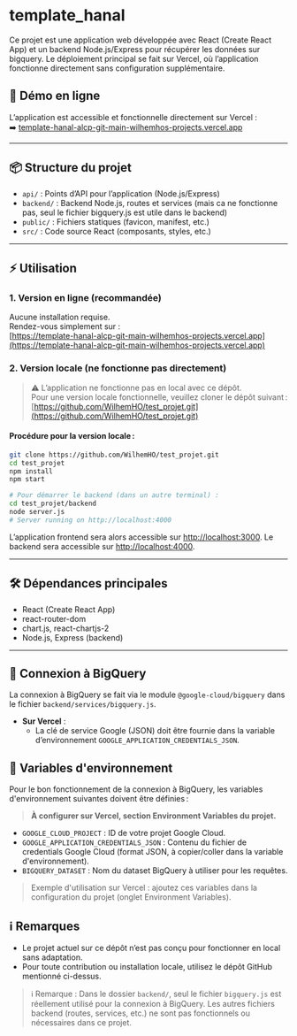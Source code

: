 # template_hanal

Ce projet est une application web développée avec React (Create React App) et un backend Node.js/Express pour récupérer les données sur bigquery.
Le déploiement principal se fait sur Vercel, où l’application fonctionne directement sans configuration supplémentaire.

## 🚀 Démo en ligne

L’application est accessible et fonctionnelle directement sur Vercel :  
➡️ [template-hanal-alcp-git-main-wilhemhos-projects.vercel.app](https://template-hanal-alcp-git-main-wilhemhos-projects.vercel.app)

---

## 📦 Structure du projet

- `api/` : Points d’API pour l’application (Node.js/Express)
- `backend/` : Backend Node.js, routes et services (mais ca ne fonctionne pas, seul le fichier bigquery.js est utile dans le backend)
- `public/` : Fichiers statiques (favicon, manifest, etc.)
- `src/` : Code source React (composants, styles, etc.)

---

## ⚡️ Utilisation

### 1. Version en ligne (recommandée)

Aucune installation requise.  
Rendez-vous simplement sur :  
[https://template-hanal-alcp-git-main-wilhemhos-projects.vercel.app](https://template-hanal-alcp-git-main-wilhemhos-projects.vercel.app)

### 2. Version locale (ne fonctionne pas directement)

> ⚠️ L’application ne fonctionne pas en local avec ce dépôt.  
> Pour une version locale fonctionnelle, veuillez cloner le dépôt suivant :  
> [https://github.com/WilhemHO/test_projet.git](https://github.com/WilhemHO/test_projet.git)

#### Procédure pour la version locale :

```bash
git clone https://github.com/WilhemHO/test_projet.git
cd test_projet
npm install
npm start

# Pour démarrer le backend (dans un autre terminal) :
cd test_projet/backend
node server.js
# Server running on http://localhost:4000
```

L’application frontend sera alors accessible sur [http://localhost:3000](http://localhost:3000).
Le backend sera accessible sur [http://localhost:4000](http://localhost:4000).

---

## 🛠️ Dépendances principales

- React (Create React App)
- react-router-dom
- chart.js, react-chartjs-2
- Node.js, Express (backend)

---

## 🔗 Connexion à BigQuery

La connexion à BigQuery se fait via le module `@google-cloud/bigquery` dans le fichier `backend/services/bigquery.js`.

- **Sur Vercel** :
  - La clé de service Google (JSON) doit être fournie dans la variable d’environnement `GOOGLE_APPLICATION_CREDENTIALS_JSON`.

## 🌱 Variables d'environnement

Pour le bon fonctionnement de la connexion à BigQuery, les variables d'environnement suivantes doivent être définies :

> **À configurer sur Vercel, section Environment Variables du projet.**

- `GOOGLE_CLOUD_PROJECT` : ID de votre projet Google Cloud.
- `GOOGLE_APPLICATION_CREDENTIALS_JSON` : Contenu du fichier de credentials Google Cloud (format JSON, à copier/coller dans la variable d'environnement).
- `BIGQUERY_DATASET` : Nom du dataset BigQuery à utiliser pour les requêtes.

> Exemple d'utilisation sur Vercel : ajoutez ces variables dans la configuration du projet (onglet Environment Variables).

## ℹ️ Remarques

- Le projet actuel sur ce dépôt n’est pas conçu pour fonctionner en local sans adaptation.
- Pour toute contribution ou installation locale, utilisez le dépôt GitHub mentionné ci-dessus.

> ℹ️ Remarque : Dans le dossier `backend/`, seul le fichier `bigquery.js` est réellement utilisé pour la connexion à BigQuery. Les autres fichiers backend (routes, services, etc.) ne sont pas fonctionnels ou nécessaires dans ce projet.
